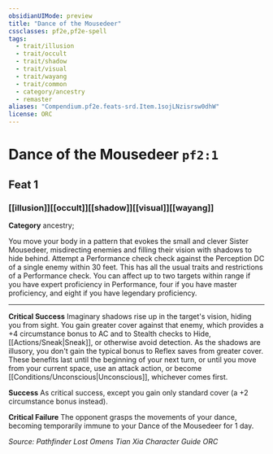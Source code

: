 ```yaml
---
obsidianUIMode: preview
title: "Dance of the Mousedeer"
cssclasses: pf2e,pf2e-spell
tags:
  - trait/illusion
  - trait/occult
  - trait/shadow
  - trait/visual
  - trait/wayang
  - trait/common
  - category/ancestry
  - remaster
aliases: "Compendium.pf2e.feats-srd.Item.1sojLNzisrsw0dhW"
license: ORC
---
```

# Dance of the Mousedeer `pf2:1`
## Feat 1
### [[illusion]][[occult]][[shadow]][[visual]][[wayang]]

**Category** ancestry; 




You move your body in a pattern that evokes the small and clever Sister Mousedeer, misdirecting enemies and filling their vision with shadows to hide behind. Attempt a Performance check check against the Perception DC of a single enemy within 30 feet. This has all the usual traits and restrictions of a Performance check. You can affect up to two targets within range if you have expert proficiency in Performance, four if you have master proficiency, and eight if you have legendary proficiency.

* * *

**Critical Success** Imaginary shadows rise up in the target's vision, hiding you from sight. You gain greater cover against that enemy, which provides a +4 circumstance bonus to AC and to Stealth checks to Hide, [[Actions/Sneak|Sneak]], or otherwise avoid detection. As the shadows are illusory, you don't gain the typical bonus to Reflex saves from greater cover. These benefits last until the beginning of your next turn, or until you move from your current space, use an attack action, or become [[Conditions/Unconscious|Unconscious]], whichever comes first.

**Success** As critical success, except you gain only standard cover (a +2 circumstance bonus instead).

**Critical Failure** The opponent grasps the movements of your dance, becoming temporarily immune to your Dance of the Mousedeer for 1 day.

*Source: Pathfinder Lost Omens Tian Xia Character Guide*
*ORC*